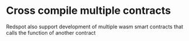 # Cross compile multiple contracts
Redspot also support development of multiple wasm smart contracts that calls the function of another contract